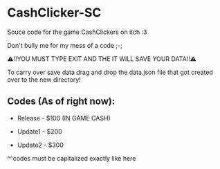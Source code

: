 # CashClicker-SC
Souce code for the game CashClickers on itch :3

Don't bully me for my mess of a code ;-;

⚠️!!YOU MUST TYPE EXIT AND THE IT WILL SAVE YOUR DATA!!⚠️

To carry over save data drag and drop the data.json file that got created over to the new directory!

## Codes (As of right now):

- Release - $100 (IN GAME CASH)

- Update1 - $200

- Update2 - $300

^^codes must be capitalized exactly like here
